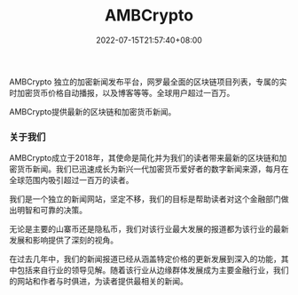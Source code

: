 ﻿---
weight: 
title: "AMBCrypto"
description: "AMBCrypto 独立的加密新闻发布平台，网罗最全面的区块链项目列表，专属的实时加密货币价格自动播报，以及博客等等"
date: 2022-07-15T21:57:40+08:00
lastmod: 2022-07-15T16:45:40+08:00
draft: false
authors: ["MineW"]
featuredImage: "ambcrypto.jpg"
link: "https://ambcrypto.com/"
tags: ["元宇宙资讯","AMBCrypto"]
categories: ["navigation"]
navigation: ["元宇宙资讯"]
lightgallery: true
toc: true
pinned: false
recommend: false
recommend1: false
---
AMBCrypto 独立的加密新闻发布平台，网罗最全面的区块链项目列表，专属的实时加密货币价格自动播报，以及博客等等。全球用户超过一百万。

AMBCrypto提供最新的区块链和加密货币新闻。

### 关于我们

AMBCrypto成立于2018年，其使命是简化并为我们的读者带来最新的区块链和加密货币新闻。我们已迅速成长为新兴一代加密货币爱好者的数字新闻来源，每月在全球范围内吸引超过一百万的读者。

我们是一个独立的新闻网站，坚定不移，我们的目标是帮助读者对这个金融部门做出明智和可靠的决策。

无论是主要的山寨币还是隐私币，我们对该行业最大发展的报道都为该行业的最新发展和影响提供了深刻的视角。

在过去几年中，我们的新闻报道已经从涵盖特定价格的更新发展到深入的功能，其中包括来自行业的领导见解。随着该行业从边缘群体发展成为主要金融行业，我们的网站和作者与时俱进，为读者提供最相关的新闻。